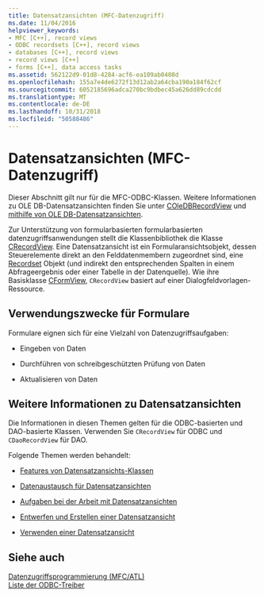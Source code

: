 ```yaml
---
title: Datensatzansichten (MFC-Datenzugriff)
ms.date: 11/04/2016
helpviewer_keywords:
- MFC [C++], record views
- ODBC recordsets [C++], record views
- databases [C++], record views
- record views [C++]
- forms [C++], data access tasks
ms.assetid: 562122d9-01d8-4284-acf6-ea109ab0408d
ms.openlocfilehash: 155a7e4de6272f13d12ab2a64cba190a184f62cf
ms.sourcegitcommit: 6052185696adca270bc9bdbec45a626dd89cdcdd
ms.translationtype: MT
ms.contentlocale: de-DE
ms.lasthandoff: 10/31/2018
ms.locfileid: "50588486"
---
```

# <a name="record-views--mfc-data-access"></a>Datensatzansichten (MFC-Datenzugriff)

Dieser Abschnitt gilt nur für die MFC-ODBC-Klassen. Weitere Informationen zu OLE DB-Datensatzansichten finden Sie unter [COleDBRecordView](../mfc/reference/coledbrecordview-class.md) und [mithilfe von OLE DB-Datensatzansichten](../data/oledb/using-ole-db-record-views.md).

Zur Unterstützung von formularbasierten formularbasierten datenzugriffsanwendungen stellt die Klassenbibliothek die Klasse [CRecordView](../mfc/reference/crecordview-class.md). Eine Datensatzansicht ist ein Formularansichtsobjekt, dessen Steuerelemente direkt an den Felddatenmembern zugeordnet sind, eine [Recordset](../data/odbc/recordset-odbc.md) Objekt (und indirekt den entsprechenden Spalten in einem Abfrageergebnis oder einer Tabelle in der Datenquelle). Wie ihre Basisklasse [CFormView](../mfc/reference/cformview-class.md), `CRecordView` basiert auf einer Dialogfeldvorlagen-Ressource.

## <a name="form-uses"></a>Verwendungszwecke für Formulare

Formulare eignen sich für eine Vielzahl von Datenzugriffsaufgaben:

- Eingeben von Daten

- Durchführen von schreibgeschützten Prüfung von Daten

- Aktualisieren von Daten

## <a name="further-reading-about-record-views"></a>Weitere Informationen zu Datensatzansichten

Die Informationen in diesen Themen gelten für die ODBC-basierten und DAO-basierte Klassen. Verwenden Sie `CRecordView` für ODBC und `CDaoRecordView` für DAO.

Folgende Themen werden behandelt:

- [Features von Datensatzansichts-Klassen](../data/features-of-record-view-classes-mfc-data-access.md)

- [Datenaustausch für Datensatzansichten](../data/data-exchange-for-record-views-mfc-data-access.md)

- [Aufgaben bei der Arbeit mit Datensatzansichten](../data/your-role-in-working-with-a-record-view-mfc-data-access.md)

- [Entwerfen und Erstellen einer Datensatzansicht](../data/designing-and-creating-a-record-view-mfc-data-access.md)

- [Verwenden einer Datensatzansicht](../data/using-a-record-view-mfc-data-access.md)

## <a name="see-also"></a>Siehe auch

[Datenzugriffsprogrammierung (MFC/ATL)](../data/data-access-programming-mfc-atl.md)<br/>
[Liste der ODBC-Treiber](../data/odbc/odbc-driver-list.md)